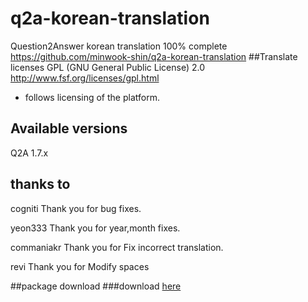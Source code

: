 # q2a-korean-translation
Question2Answer korean translation 100% complete <br/>
https://github.com/minwook-shin/q2a-korean-translation
##Translate licenses
GPL (GNU General Public License) 2.0
http://www.fsf.org/licenses/gpl.html
* follows licensing of the platform.

## Available versions
Q2A 1.7.x

## thanks to
cogniti		Thank you for bug fixes. 

yeon333		Thank you for year,month fixes.

commaniakr		Thank you for Fix incorrect translation.

revi		Thank you for Modify spaces

##package download
###download [here](https://github.com/minwook-shin/q2a-korean-translation/archive/master.zip)
